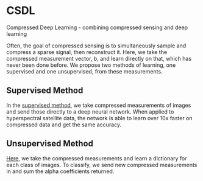 # CSDL
Compressed Deep Learning - combining compressed sensing and deep learning

Often, the goal of compressed sensing is to simultaneously sample and compress a sparse signal, then reconstruct it. Here, we take the compressed measurement vector, b, and learn directly on that, which has never been done before. We propose two methods of learning, one supervised and one unsupervised, from these measurements. 

## Supervised Method
In the [supervised method](https://github.com/MichaelTeti/CSDL/blob/master/CSDL.py), we take compressed measurements of images and send those directly to a deep neural network. When applied to hyperspectral satellite data, the network is able to learn over 10x faster on compressed data and get the same accuracy.

## Unsupervised Method
[Here](https://github.com/MichaelTeti/CSDL/blob/master/CS_DictionaryLearning.py), we take the compressed measurements and learn a dictionary for each class of images. To classify, we send new compressed measurements in and sum the alpha coefficients returned. 
